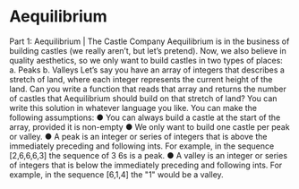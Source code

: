 # Aequilibrium
Part 1: Aequilibrium | The Castle Company Aequilibrium is in the business of building castles (we really aren’t, but let’s pretend). Now, we also believe in quality aesthetics, so we only want to build castles in two types of places: a. Peaks b. Valleys Let’s say you have an array of integers that describes a stretch of land, where each integer represents the current height of the land. Can you write a function that reads that array and returns the number of castles that Aequilibrium should build on that stretch of land? You can write this solution in whatever language you like. You can make the following assumptions: ● You can always build a castle at the start of the array, provided it is non-empty ● We only want to build one castle per peak or valley. ● A peak is an integer or series of integers that is above the immediately preceding and following ints. For example, in the sequence [2,6,6,6,3] the sequence of 3 6s is a peak. ● A valley is an integer or series of integers that is below the immediately preceding and following ints. For example, in the sequence [6,1,4] the "1" would be a valley.
